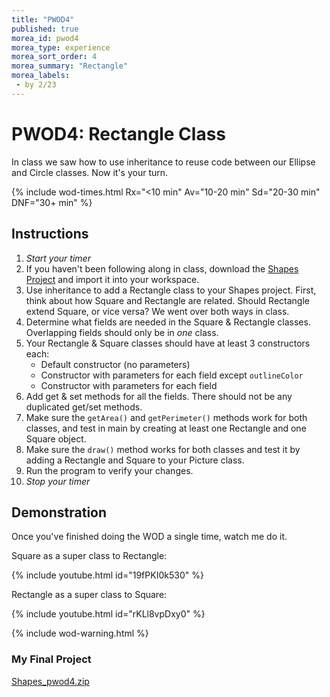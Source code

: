 ```yaml
---
title: "PWOD4"
published: true
morea_id: pwod4
morea_type: experience
morea_sort_order: 4
morea_summary: "Rectangle"
morea_labels:
 - by 2/23
---
```


# PWOD4: Rectangle Class

In class we saw how to use inheritance to reuse code between our Ellipse and Circle classes. Now it's your turn.

{% include wod-times.html Rx="<10 min" Av="10-20 min" Sd="20-30 min" DNF="30+ min" %}

## Instructions

1. *Start your timer* 
1. If you haven't been following along in class, download the [Shapes Project](Shapes_2_20.zip) and import it into your workspace.
2. Use inheritance to add a Rectangle class to your Shapes project. First, think about how Square and Rectangle are related. Should Rectangle extend Square, or vice versa? We went over both ways in class.
3. Determine what fields are needed in the Square & Rectangle classes. Overlapping fields should only be in *one* class.
3. Your Rectangle & Square classes should have at least 3 constructors each:
    * Default constructor (no parameters)
    * Constructor with parameters for each field except `outlineColor`
    * Constructor with parameters for each field
3. Add get & set methods for all the fields. There should not be any duplicated get/set methods.
4. Make sure the `getArea()` and `getPerimeter()` methods work for both classes, and test in main by creating at least one Rectangle and one Square object.
4. Make sure the `draw()` method works for both classes and test it by adding a Rectangle and Square to your Picture class.
2. Run the program to verify your changes.
1. *Stop your timer*

## Demonstration

<!--*Coming soon...*-->

Once you've finished doing the WOD a single time, watch me do it.

Square as a super class to Rectangle:

{% include youtube.html id="19fPKI0k530" %}

Rectangle as a super class to Square:

{% include youtube.html id="rKLl8vpDxy0" %}

{% include wod-warning.html %}

### My Final Project

[Shapes_pwod4.zip](Shapes_pwod4.zip)